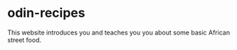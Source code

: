 # odin-recipes
This website introduces you and teaches you you about some basic African street food.